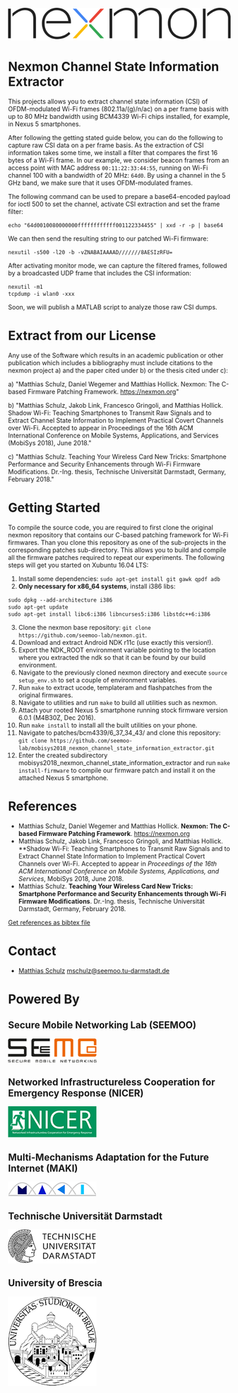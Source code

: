 ![NexMon logo](https://github.com/seemoo-lab/nexmon/raw/master/gfx/nexmon.png)

# Nexmon Channel State Information Extractor

This projects allows you to extract channel state information (CSI) of OFDM-modulated
Wi-Fi frames (802.11a/(g)/n/ac) on a per frame basis with up to 80 MHz bandwidth 
using BCM4339 Wi-Fi chips installed, for example, in Nexus 5 smartphones. 

After following the getting stated guide below, you can do the following to capture
raw CSI data on a per frame basis. As the extraction of CSI information takes some
time, we install a filter that compares the first 16 bytes of a Wi-Fi frame. In our
example, we consider beacon frames from an access point with MAC address 
`00:11:22:33:44:55`, running on Wi-Fi channel 100 with a bandwidth of 20 MHz: `64d0`.
By using a channel in the 5 GHz band, we make sure that it uses OFDM-modulated frames.

The following command can be used to prepare a base64-encoded payload for ioctl 500 to
set the channel, activate CSI extraction and set the frame filter:
```
echo "64d0010080000000ffffffffffff001122334455" | xxd -r -p | base64
```
We can then send the resulting string to our patched Wi-Fi firmware:
```
nexutil -s500 -l20 -b -vZNABAIAAAAD///////8AESIzRFU=
```
After activating monitor mode, we can capture the filtered frames, followed by a 
broadcasted UDP frame that includes the CSI information:
```
nexutil -m1
tcpdump -i wlan0 -xxx
```
Soon, we will publish a MATLAB script to analyze those raw CSI dumps.

# Extract from our License

Any use of the Software which results in an academic publication or
other publication which includes a bibliography must include
citations to the nexmon project a) and the paper cited under b) or 
the thesis cited under c):

   a) "Matthias Schulz, Daniel Wegemer and Matthias Hollick. Nexmon:
       The C-based Firmware Patching Framework. https://nexmon.org"

   b) "Matthias Schulz, Jakob Link, Francesco Gringoli, and Matthias 
       Hollick. Shadow Wi-Fi: Teaching Smartphones to Transmit Raw 
       Signals and to Extract Channel State Information to Implement 
       Practical Covert Channels over Wi-Fi. Accepted to appear in 
       Proceedings of the 16th ACM International Conference on Mobile 
       Systems, Applications, and Services (MobiSys 2018), June 2018."

   c) "Matthias Schulz. Teaching Your Wireless Card New Tricks: 
       Smartphone Performance and Security Enhancements through Wi-Fi
       Firmware Modifications. Dr.-Ing. thesis, Technische Universität
       Darmstadt, Germany, February 2018."

# Getting Started

To compile the source code, you are required to first clone the original nexmon repository 
that contains our C-based patching framework for Wi-Fi firmwares. Than you clone this 
repository as one of the sub-projects in the corresponding patches sub-directory. This 
allows you to build and compile all the firmware patches required to repeat our experiments.
The following steps will get you started on Xubuntu 16.04 LTS:

1. Install some dependencies: `sudo apt-get install git gawk qpdf adb`
2. **Only necessary for x86_64 systems**, install i386 libs: 

  ```
  sudo dpkg --add-architecture i386
  sudo apt-get update
  sudo apt-get install libc6:i386 libncurses5:i386 libstdc++6:i386
  ```
3. Clone the nexmon base repository: `git clone https://github.com/seemoo-lab/nexmon.git`.
4. Download and extract Android NDK r11c (use exactly this version!).
5. Export the NDK_ROOT environment variable pointing to the location where you extracted the 
   ndk so that it can be found by our build environment.
6. Navigate to the previously cloned nexmon directory and execute `source setup_env.sh` to set 
   a couple of environment variables.
7. Run `make` to extract ucode, templateram and flashpatches from the original firmwares.
8. Navigate to utilities and run `make` to build all utilities such as nexmon.
9. Attach your rooted Nexus 5 smartphone running stock firmware version 6.0.1 (M4B30Z, Dec 2016).
10. Run `make install` to install all the built utilities on your phone.
11. Navigate to patches/bcm4339/6_37_34_43/ and clone this repository: 
    `git clone https://github.com/seemoo-lab/mobisys2018_nexmon_channel_state_information_extractor.git`
12. Enter the created subdirectory mobisys2018_nexmon_channel_state_information_extractor and run 
    `make install-firmware` to compile our firmware patch and install it on the attached Nexus 5 
    smartphone.

# References

* Matthias Schulz, Daniel Wegemer and Matthias Hollick. **Nexmon: The C-based Firmware Patching 
  Framework**. https://nexmon.org
* Matthias Schulz, Jakob Link, Francesco Gringoli, and Matthias Hollick. **Shadow Wi-Fi: Teaching 
  Smartphones to Transmit Raw Signals and to Extract Channel State Information to Implement 
  Practical Covert Channels over Wi-Fi. Accepted to appear in *Proceedings of the 16th ACM 
  International Conference on Mobile Systems, Applications, and Services*, MobiSys 2018, June 2018.
* Matthias Schulz. **Teaching Your Wireless Card New Tricks: Smartphone Performance and Security 
  Enhancements through Wi-Fi Firmware Modifications**. Dr.-Ing. thesis, Technische Universität
  Darmstadt, Germany, February 2018.

[Get references as bibtex file](https://nexmon.org/bib)

# Contact

* [Matthias Schulz](https://seemoo.tu-darmstadt.de/mschulz) <mschulz@seemoo.tu-darmstadt.de>

# Powered By

## Secure Mobile Networking Lab (SEEMOO)
<a href="https://www.seemoo.tu-darmstadt.de">![SEEMOO logo](https://github.com/seemoo-lab/nexmon/raw/master/gfx/seemoo.png)</a>
## Networked Infrastructureless Cooperation for Emergency Response (NICER)
<a href="https://www.nicer.tu-darmstadt.de">![NICER logo](https://github.com/seemoo-lab/nexmon/raw/master/gfx/nicer.png)</a>
## Multi-Mechanisms Adaptation for the Future Internet (MAKI)
<a href="http://www.maki.tu-darmstadt.de/">![MAKI logo](https://github.com/seemoo-lab/nexmon/raw/master/gfx/maki.png)</a>
## Technische Universität Darmstadt
<a href="https://www.tu-darmstadt.de/index.en.jsp">![TU Darmstadt logo](https://github.com/seemoo-lab/nexmon/raw/master/gfx/tudarmstadt.png)</a>
## University of Brescia
<a href="http://netweb.ing.unibs.it/">![University of Brescia logo](https://github.com/seemoo-lab/nexmon/raw/master/gfx/brescia.png)</a>
